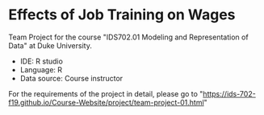 # Effects of Job Training on Wages

Team Project for the course "IDS702.01 Modeling and Representation of Data" at Duke University.

- IDE: R studio
- Language: R
- Data source: Course instructor

For the requirements of the project in detail, please go to "https://ids-702-f19.github.io/Course-Website/project/team-project-01.html"


